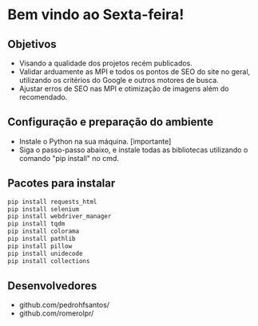 # Bem vindo ao Sexta-feira!

## Objetivos
* Visando a qualidade dos projetos recém publicados.
* Validar arduamente as MPI e todos os pontos de SEO do site no geral, utilizando os critérios do Google e outros motores de busca.
* Ajustar erros de SEO nas MPI e otimização de imagens além do recomendado.

## Configuração e preparação do ambiente

* Instale o Python na sua máquina. [importante]
* Siga o passo-passo abaixo, e instale todas as bibliotecas utilizando o comando "pip install" no cmd.

## Pacotes para instalar

```bash
pip install requests_html
pip install selenium
pip install webdriver_manager
pip install tqdm
pip install colorama 
pip install pathlib
pip install pillow
pip install unidecode
pip install collections
```

## Desenvolvedores

* github.com/pedrohfsantos/
* github.com/romerolpr/
